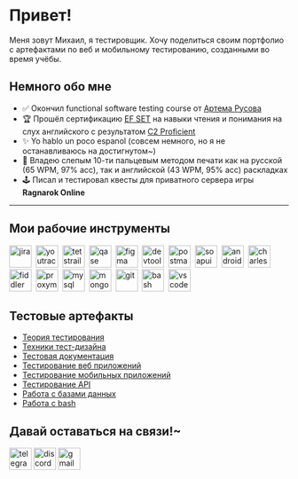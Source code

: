 # Привет!

Меня зовут Михаил, я тестировщик. Хочу поделиться своим портфолио с артефактами по веб и мобильному тестированию, созданными во время учёбы.


## Немного обо мне

- ✅ Окончил functional software testing course от [Артема Русова](https://github.com/artichokeee)
- 🏆 Прошёл сертификацию [EF SET](https://www.efset.org/) на навыки чтения и понимания на слух английского с результатом [C2 Proficient](https://cert.efset.org/F1ZrY2) 
- ✨ Yo hablo un poco espanol (совсем немного, но я не останавливаюсь на достигнутом~)
- 🦀 Владею слепым 10-ти пальцевым методом печати как на русской (65 WPM, 97% acc), так и английской (43 WPM, 95% acc) раскладках
- 🕹️ Писал и тестировал квесты для приватного сервера игры **Ragnarok Online**

---

## Мои рабочие инструменты
<div>
<img src="https://cdn.jsdelivr.net/gh/devicons/devicon/icons/jira/jira-original.svg" title="jira" alt="jira" width="40" height="40"/>&nbsp
<img src="https://upload.wikimedia.org/wikipedia/commons/thumb/8/8d/YouTrack_Icon.svg/1024px-YouTrack_Icon.svg.png?20200803082248" title="youtrack" alt="youtrack" width="40" height="40"/>&nbsp
<img src="https://codahosted.io/packs/21236/unversioned/assets/LOGO/ba1091c59bab89cd2fd0f289622731fe16113d7b00905abe64759c313a4b73b76c1b0426076ed76cb74752234c734131df46992d5b8b48fc13e264240e4f7119f736cfeb64df36ded54b5cbf6198b9cadedf18dd0cac5c7dbcd16e6336c29363cd1292ba" title="testrail" alt="tetstrail" width="40" height="40"/>&nbsp
<img src="https://luna1.co/eb0187.png" title="qase" alt="qase" width="40" height="40"/>&nbsp
<img src="https://cdn.jsdelivr.net/gh/devicons/devicon/icons/figma/figma-original.svg" title="figma" alt="figma" width="40" height="40"/>&nbsp
 <img src="https://d33wubrfki0l68.cloudfront.net/38b5c953a4667366685d55db55d057c86db1fc54/a0fdc/static/acae6b24d940347661ca901ea07f47c1/chrome-dev-logo-icon.png" title="devtools" alt="devtools" width="40" height="40"/>&nbsp
<img src="https://www.svgrepo.com/show/354202/postman-icon.svg" title="postman" alt="postman" width="40" height="40"/>&nbsp
<img src="https://static0.smartbear.co/smartbearbrand/media/images/home/soapui-icon.svg" title="soapui" alt="soapui" width="40" height="40"/>&nbsp
<img src="https://cdn.jsdelivr.net/gh/devicons/devicon/icons/androidstudio/androidstudio-original.svg" title="android-studio" alt="android-studio" width="40" height="40"/>&nbsp
<img src="https://encrypted-tbn0.gstatic.com/images?q=tbn:ANd9GcQROk-Pafym6aN520pbMK2b5haiYPKU4LW2Pw&s" title="charles-proxy" alt="charles-proxy" width="40" height="40"/>&nbsp
<img src="https://www.megaleechers.com/storage/Fiddler-Everywhere-Icon.png" title="fiddler" alt="fiddler" width="40" height="40"/>&nbsp
<img src="https://ph-files.imgix.net/f1aba60e-b071-4afd-bde6-7c123853a3ae.png?auto=format" title="proxyman" alt="proxyman" width="40" height="40"/>&nbsp
<img src="https://cdn.jsdelivr.net/gh/devicons/devicon/icons/mysql/mysql-original.svg" title="mysql" alt="mysql" width="40" height="40"/>&nbsp
<img src="https://cdn.jsdelivr.net/gh/devicons/devicon/icons/mongodb/mongodb-original.svg" title="mongodb" alt="mongodb" width="40" height="40"/>&nbsp
<img src="https://cdn.jsdelivr.net/gh/devicons/devicon/icons/git/git-original.svg" title="git" alt="git" width="40" height="40"/>&nbsp
<img src="https://upload.wikimedia.org/wikipedia/commons/thumb/4/4b/Bash_Logo_Colored.svg/1024px-Bash_Logo_Colored.svg.png?20180723054350" title="bash" alt="bash" width="40" height="40"/>&nbsp
<img src="https://cdn.jsdelivr.net/gh/devicons/devicon/icons/vscode/vscode-original.svg" title="vscode" alt="vscode" width="40" height="40"/>&nbsp
</div>

## Тестовые артефакты

- [Теория тестирования](https://github.com/Leesmike/theory)
- [Техники тест-дизайна](https://github.com/Leesmike/design)
- [Тестовая документация](https://github.com/Leesmike/docs)
- [Тестирование веб приложений](https://github.com/Leesmike/web)
- [Тестирование мобильных приложений](https://github.com/Leesmike/mobile)
- [Тестирование API](https://github.com/Leesmike/api)
- [Работа с базами данных](https://github.com/Leesmike/database)
- [Работа с bash](https://github.com/Leesmike/bash)

## Давай оставаться на связи!~
<a href="https://t.me/Elsydeon90" target="_blank"><img src="https://cdn-icons-png.flaticon.com/512/2111/2111646.png" width="40" height="40" alt="telegram"/></a>
<a href="https://discordapp.com/users/100968069903417344" target="_blank"><img src="https://cdn-icons-png.flaticon.com/512/3670/3670157.png" width="40" height="40" alt="discord"/></a>
<a href= "mailto:esparmansion@gmail.com" target="_blank"><img src="https://img.icons8.com/?size=512&id=P7UIlhbpWzZm&format=png" width="40" height="40" alt="gmail"/></a>
